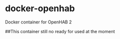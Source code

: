 # docker-openhab
Docker container for OpenHAB 2

##This container still no ready for used at the moment
